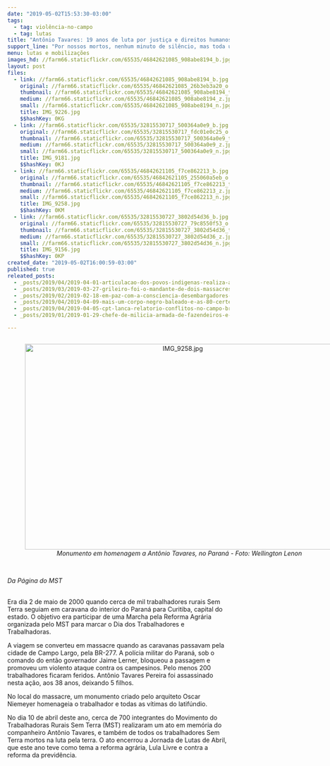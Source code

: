 ```yaml
---
date: "2019-05-02T15:53:30-03:00"
tags:
  - tag: violência-no-campo
  - tag: lutas
title: "Antônio Tavares: 19 anos de luta por justiça e direitos humanos"
support_line: "Por nossos mortos, nenhum minuto de silêncio, mas toda uma vida de luta"
menu: lutas e mobilizações
images_hd: //farm66.staticflickr.com/65535/46842621085_908abe8194_b.jpg
layout: post
files:
  - link: //farm66.staticflickr.com/65535/46842621085_908abe8194_b.jpg
    original: //farm66.staticflickr.com/65535/46842621085_26b3eb3a20_o.jpg
    thumbnail: //farm66.staticflickr.com/65535/46842621085_908abe8194_t.jpg
    medium: //farm66.staticflickr.com/65535/46842621085_908abe8194_z.jpg
    small: //farm66.staticflickr.com/65535/46842621085_908abe8194_n.jpg
    title: IMG_9226.jpg
    $$hashKey: 0KG
  - link: //farm66.staticflickr.com/65535/32815530717_500364a0e9_b.jpg
    original: //farm66.staticflickr.com/65535/32815530717_fdc01e0c25_o.jpg
    thumbnail: //farm66.staticflickr.com/65535/32815530717_500364a0e9_t.jpg
    medium: //farm66.staticflickr.com/65535/32815530717_500364a0e9_z.jpg
    small: //farm66.staticflickr.com/65535/32815530717_500364a0e9_n.jpg
    title: IMG_9181.jpg
    $$hashKey: 0KJ
  - link: //farm66.staticflickr.com/65535/46842621105_f7ce862213_b.jpg
    original: //farm66.staticflickr.com/65535/46842621105_255060a5eb_o.jpg
    thumbnail: //farm66.staticflickr.com/65535/46842621105_f7ce862213_t.jpg
    medium: //farm66.staticflickr.com/65535/46842621105_f7ce862213_z.jpg
    small: //farm66.staticflickr.com/65535/46842621105_f7ce862213_n.jpg
    title: IMG_9258.jpg
    $$hashKey: 0KM
  - link: //farm66.staticflickr.com/65535/32815530727_3802d54d36_b.jpg
    original: //farm66.staticflickr.com/65535/32815530727_79c8550f53_o.jpg
    thumbnail: //farm66.staticflickr.com/65535/32815530727_3802d54d36_t.jpg
    medium: //farm66.staticflickr.com/65535/32815530727_3802d54d36_z.jpg
    small: //farm66.staticflickr.com/65535/32815530727_3802d54d36_n.jpg
    title: IMG_9156.jpg
    $$hashKey: 0KP
created_date: "2019-05-02T16:00:59-03:00"
published: true
releated_posts:
  - _posts/2019/04/2019-04-01-articulacao-dos-povos-indigenas-realiza-acampamento-em-brasilia.md
  - _posts/2019/03/2019-03-27-grileiro-foi-o-mandante-de-dois-massacres-na-regiao-de-tucurui-pa-que-vitimaram-seis-pessoas.md
  - _posts/2019/02/2019-02-18-em-paz-com-a-consciencia-desembargadores-do-tj-do-parana-validam-assassinatos-no-campo.md
  - _posts/2019/04/2019-04-09-mais-um-corpo-negro-baleado-e-as-80-certezas-do-exercito-brasileiro.md
  - _posts/2019/04/2019-04-05-cpt-lanca-relatorio-conflitos-no-campo-brasil-2018-na-proxima-semana.md
  - _posts/2019/01/2019-01-29-chefe-de-milicia-armada-de-fazendeiros-e-preso-no-pa.md

---
```

<div style="text-align:center">
<figure class="image" style="display:inline-block"><img alt="IMG_9258.jpg" height="467" src="//farm66.staticflickr.com/65535/46842621105_f7ce862213_b.jpg" width="700" />
<figcaption><em>Monumento em homenagem a Ant&ocirc;nio Tavares, no Paran&aacute; - Foto: Wellington Lenon</em></figcaption>
</figure>
</div>

<p><br />
<em>Da P&aacute;gina do MST</em><br />
&nbsp;</p>

<p>Era dia 2 de maio de 2000 quando cerca de mil trabalhadores rurais Sem Terra seguiam em caravana do interior do Paran&aacute; para Curitiba, capital do estado. O objetivo era participar de uma Marcha pela Reforma Agr&aacute;ria organizada pelo MST para marcar o Dia dos Trabalhadores e Trabalhadoras.</p>

<p>A viagem se converteu em massacre quando as caravanas passavam pela cidade de Campo Largo, pela BR-277. A pol&iacute;cia militar do Paran&aacute;, sob o comando do ent&atilde;o governador Jaime Lerner, bloqueou a passagem e promoveu um violento ataque contra os campesinos. Pelo menos 200 trabalhadores ficaram feridos. Ant&ocirc;nio Tavares Pereira foi assassinado nesta a&ccedil;&atilde;o, aos 38 anos, deixando 5 filhos.</p>

<p>No local do massacre, um monumento criado pelo arquiteto Oscar Niemeyer homenageia o trabalhador e todas as v&iacute;timas do latif&uacute;ndio.</p>

<p>No dia 10 de abril deste ano, cerca de 700 integrantes do Movimento do Trabalhadoras Rurais Sem Terra (MST) realizaram um ato em mem&oacute;ria do companheiro Ant&ocirc;nio Tavares, e tamb&eacute;m de todos os trabalhadores Sem Terra mortos na luta pela terra. O ato encerrou a Jornada de Lutas de Abril, que este ano teve como tema a reforma agr&aacute;ria, Lula Livre e contra a reforma da previd&ecirc;ncia.</p>

<p>&nbsp;</p>
